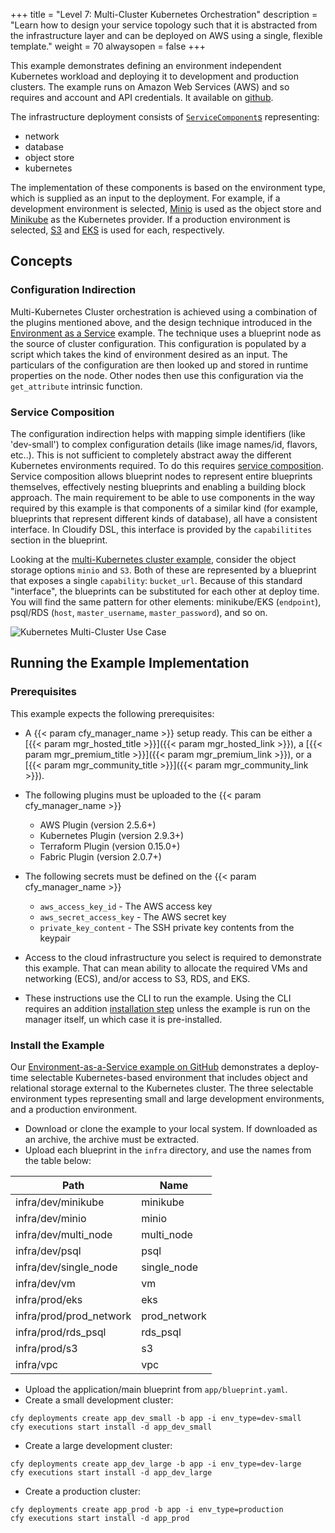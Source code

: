 +++
title = "Level 7: Multi-Cluster Kubernetes Orchestration"
description = "Learn how to design your service topology such that it is abstracted from the infrastructure layer and can be deployed on AWS using a single, flexible template."
weight = 70
alwaysopen = false
+++

This example demonstrates defining an environment independent Kubernetes workload and deploying it to development and production clusters.  The example runs on Amazon Web Services (AWS) and so requires and account and API credentials.  It available on [github](https://github.com/cloudify-community/eaas-example).

The infrastructure deployment consists of [`ServiceComponent`s](../../../working_with/service_composition) representing:

 * network
 * database
 * object store
 * kubernetes

The implementation of these components is based on the environment type, which is supplied
as an input to the deployment.  For example, if a development environment is selected, <a href="http://minio.io">Minio</a> is used as the object store and <a href="https://minikube.sigs.k8s.io/docs/">Minikube</a> as the Kubernetes provider.  If a production environment is selected, <a href="https://aws.amazon.com/s3">S3</a> and <a href="https://aws.amazon.com/eks">EKS</a> is used for each, respectively.

## Concepts

### Configuration Indirection

Multi-Kubernetes Cluster orchestration is achieved using a combination of the plugins mentioned above, and the design technique introduced in the [Environment as a Service](../eaas) example.  The technique uses a blueprint node as the source of cluster configuration.  This configuration is populated by a script which takes the kind of environment desired as an input.  The particulars of the configuration are then looked up and stored in runtime properties on the node.  Other nodes then use this configuration via the `get_attribute` intrinsic function.

### Service Composition

The configuration indirection helps with mapping simple identifiers (like 'dev-small') to complex configuration details (like image names/id, flavors, etc..).  This is not sufficient to completely abstract away the different Kubernetes environments required.  To do this requires [service composition](../../../working_with/service_composition).  Service composition allows blueprint nodes to represent entire blueprints themselves, effectively nesting blueprints and enabling a building block approach.  The main requirement to be able to use components in the way required by this example is that components of a similar kind (for example, blueprints that represent different kinds of database), all have a consistent interface.  In Cloudify DSL, this interface is provided by the `capabilitites` section in the blueprint.

Looking at the [multi-Kubernetes cluster example](https://github.com/cloudify-community/eaas-example), consider the object storage options `minio` and `S3`.  Both of these are represented by a blueprint that exposes a single `capability`: `bucket_url`.  Because of this standard "interface", the blueprints can be substituted for each other at deploy time.  You will find the same pattern for other elements: minikube/EKS (`endpoint`), psql/RDS (`host`, `master_username`, `master_password`), and so on.

![Kubernetes Multi-Cluster Use Case]( /images/k8s_multicluster/multik8s.png )

## Running the Example Implementation

### Prerequisites
This example expects the following prerequisites:

* A {{< param cfy_manager_name >}} setup ready. This can be either a [{{< param mgr_hosted_title >}}]({{< param mgr_hosted_link >}}), a [{{< param mgr_premium_title >}}]({{< param mgr_premium_link >}}), or a [{{< param mgr_community_title >}}]({{< param mgr_community_link >}}).
* The following plugins must be uploaded to the {{< param cfy_manager_name >}}
  * AWS Plugin (version 2.5.6+)
  * Kubernetes Plugin (version 2.9.3+) 
  * Terraform Plugin (version 0.15.0+)
  * Fabric Plugin (version 2.0.7+)
* The following secrets must be defined on the {{< param cfy_manager_name >}}
  * `aws_access_key_id` - The AWS access key
  * `aws_secret_access_key` - The AWS secret key
  * `private_key_content` - The SSH private key contents from the keypair
  
* Access to the cloud infrastructure you select is required to demonstrate this example.  That can mean ability to allocate the required VMs and networking (ECS), and/or access to S3, RDS, and EKS.
* These instructions use the CLI to run the example.  Using the CLI requires an addition [installation step](../../../install_maintain/installation/installing-cli.md) unless the example is run on the manager itself, un which case it is pre-installed.

### Install the Example
Our [Environment-as-a-Service example on GitHub](https://github.com/cloudify-community/eaas-example) demonstrates a deploy-time selectable Kubernetes-based environment that includes object and relational storage external to the Kubernetes cluster.  The three selectable environment types representing small and large development environments, and a production environment.

* Download or clone the example to your local system.  If downloaded as an archive, the archive must be extracted.
* Upload each blueprint in the `infra` directory, and use the names from the table below:

| Path | Name |
| ---- | ---- |
| infra/dev/minikube | minikube |
| infra/dev/minio | minio |
| infra/dev/multi_node | multi_node |
| infra/dev/psql | psql |
| infra/dev/single_node | single_node |
| infra/dev/vm | vm |
| infra/prod/eks | eks |
| infra/prod/prod_network | prod_network |
| infra/prod/rds_psql | rds_psql |
| infra/prod/s3 | s3 |
| infra/vpc | vpc |

* Upload the application/main blueprint from `app/blueprint.yaml`.
* Create a small development cluster:
  
```
cfy deployments create app_dev_small -b app -i env_type=dev-small
cfy executions start install -d app_dev_small
```

* Create a large development cluster:

```
cfy deployments create app_dev_large -b app -i env_type=dev-large
cfy executions start install -d app_dev_large
```

* Create a production cluster:

```
cfy deployments create app_prod -b app -i env_type=production
cfy executions start install -d app_prod
```




